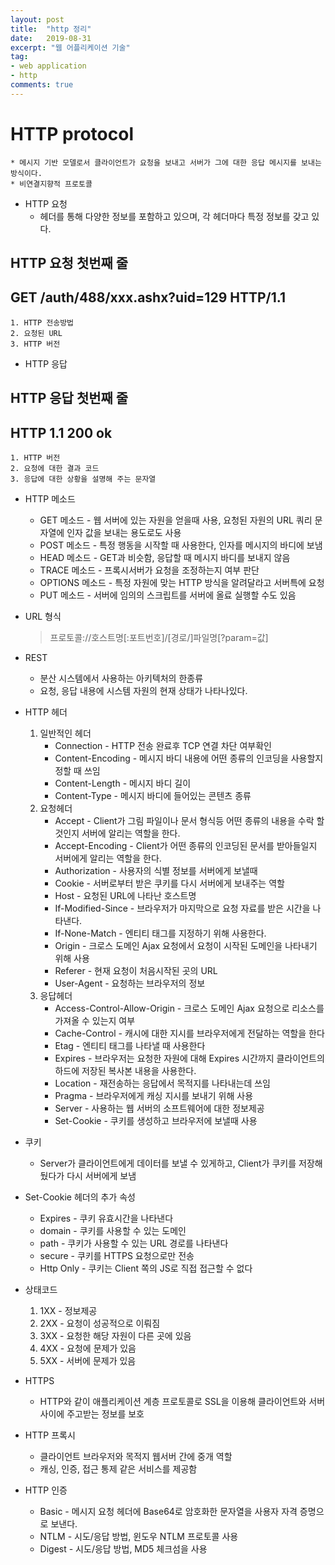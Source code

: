 ```yaml
---
layout: post
title:  "http 정리"
date:   2019-08-31
excerpt: "웹 어플리케이션 기술"
tag:
- web application
- http
comments: true
---
```


# HTTP protocol
    * 메시지 기반 모델로서 클라이언트가 요청을 보내고 서버가 그에 대한 응답 메시지를 보내는 방식이다.
    * 비연결지향적 프로토콜

* HTTP 요청
    * 헤더를 통해 다양한 정보를 포함하고 있으며, 각 헤더마다 특정 정보를 갖고 있다.

## HTTP 요청 첫번째 줄
## GET /auth/488/xxx.ashx?uid=129 HTTP/1.1
    1. HTTP 전송방법
    2. 요청된 URL
    3. HTTP 버전

* HTTP 응답

## HTTP 응답 첫번째 줄
## HTTP 1.1 200 ok
    1. HTTP 버전
    2. 요청에 대한 결과 코드
    3. 응답에 대한 상황을 설명해 주는 문자열

* HTTP 메소드
    * GET 메소드 - 웹 서버에 있는 자원을 얻을때 사용, 요청된 자원의 URL 쿼리 문자열에 인자 값을 보내는 용도로도 사용
    * POST 메소드 - 특정 행동을 시작할 때 사용한다, 인자를 메시지의 바디에 보냄
    * HEAD 메소드 - GET과 비슷함, 응답할 때 메시지 바디를 보내지 않음
    * TRACE 메소드 - 프록시서버가 요청을 조정하는지 여부 판단
    * OPTIONS 메소드 - 특정 자원에 맞는 HTTP 방식을 알려달라고 서버특에 요청
    * PUT 메소드 - 서버에 임의의 스크립트를 서버에 올료 실행할 수도 있음

* URL 형식
    > 프로토콜://호스트명[:포트번호]/[경로/]파일명[?param=값]

* REST
    * 분산 시스템에서 사용하는 아키텍처의 한종류
    * 요청, 응답 내용에 시스템 자원의 현재 상태가 나타나있다.

* HTTP 헤더
    1. 일반적인 헤더
        * Connection - HTTP 전송 완료후 TCP 연결 차단 여부확인
        * Content-Encoding - 메시지 바디 내용에 어떤 종류의 인코딩을 사용할지 정할 때 쓰임
        * Content-Length - 메시지 바디 길이
        * Content-Type - 메시지 바디에 들어있는 콘텐츠 종류
    2. 요청헤더
        * Accept - Client가 그림 파일이나 문서 형식등 어떤 종류의 내용을 수락 할 것인지 서버에 알리는 역할을 한다.
        * Accept-Encoding - Client가 어떤 종류의 인코딩된 문서를 받아들일지 서버에게 알리는 역할을 한다.
        * Authorization - 사용자의 식별 정보를 서버에게 보낼때
        * Cookie - 서버로부터 받은 쿠키를 다시 서버에게 보내주는 역할
        * Host - 요청된 URL에 나타난 호스트명
        * If-Modified-Since - 브라우저가 마지막으로 요청 자료를 받은 시간을 나타낸다.
        * If-None-Match - 엔티티 태그를 지정하기 위해 사용한다.
        * Origin - 크로스 도메인 Ajax 요청에서 요청이 시작된 도메인을 나타내기 위해 사용 
        * Referer - 현재 요청이 처음시작된 곳의 URL
        * User-Agent - 요청하는 브라우저의 정보
    3. 응답헤더
        * Access-Control-Allow-Origin - 크로스 도메인 Ajax 요청으로 리소스를 가져올 수 있는지 여부
        * Cache-Control - 캐시에 대한 지시를 브라우저에게 전달하는 역할을 한다
        * Etag - 엔티티 태그를 나타낼 때 사용한다
        * Expires - 브라우저는 요청한 자원에 대해 Expires 시간까지 클라이언트의 하드에 저장된 복사본 내용을 사용한다.
        * Location - 재전송하는 응답에서 목적지를 나타내는데 쓰임
        * Pragma - 브라우저에게 캐싱 지시를 보내기 위해 사용
        * Server - 사용하는 웹 서버의 소프트웨어에 대한 정보제공
        * Set-Cookie - 쿠키를 생성하고 브라우저에 보낼때 사용

* 쿠키
    * Server가 클라이언트에게 데이터를 보낼 수 있게하고, Client가 쿠키를 저장해 뒀다가 다시 서버에게 보냄

* Set-Cookie 헤더의 추가 속성
    * Expires - 쿠키 유효시간을 나타낸다
    * domain - 쿠키를 사용할 수 있는 도메인
    * path - 쿠키가 사용할 수 있는 URL 경로를 나타낸다
    * secure - 쿠키를 HTTPS 요청으로만 전송
    * Http Only - 쿠키는 Client 쪽의 JS로 직접 접근할 수 없다

* 상태코드
    1. 1XX - 정보제공
    2. 2XX - 요청이 성공적으로 이뤄짐
    3. 3XX - 요청한 해당 자원이 다른 곳에 있음
    4. 4XX - 요청에 문제가 있음
    5. 5XX - 서버에 문제가 있음

* HTTPS
    * HTTP와 같이 애플리케이션 계층 프로토콜로 SSL을 이용해 클라이언트와 서버 사이에 주고받는 정보를 보호

* HTTP 프록시
    * 클라이언트 브라우저와 목적지 웹서버 간에 중개 역할
    * 캐싱, 인증, 접근 통제 같은 서비스를 제공함

* HTTP 인증
    * Basic - 메시지 요청 헤더에 Base64로 암호화한 문자열을 사용자 자격 증명으로 보낸다.
    * NTLM - 시도/응답 방법, 윈도우 NTLM 프로토콜 사용
    * Digest - 시도/응답 방법, MD5 체크섬을 사용        